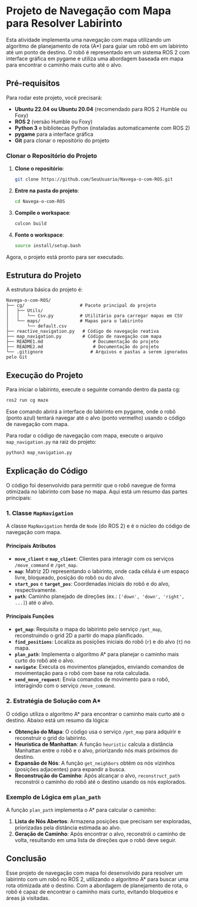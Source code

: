 
# Projeto de Navegação com Mapa para Resolver Labirinto

Esta atividade implementa uma navegação com mapa utilizando um algoritmo de planejamento de rota (A*) para guiar um robô em um labirinto até um ponto de destino. O robô é representado em um sistema ROS 2 com interface gráfica em pygame e utiliza uma abordagem baseada em mapa para encontrar o caminho mais curto até o alvo.

## Pré-requisitos

Para rodar este projeto, você precisará:

- **Ubuntu 22.04 ou Ubuntu 20.04** (recomendado para ROS 2 Humble ou Foxy)
- **ROS 2** (versão Humble ou Foxy)
- **Python 3** e bibliotecas Python (instaladas automaticamente com ROS 2)
- **pygame** para a interface gráfica
- **Git** para clonar o repositório do projeto

### Clonar o Repositório do Projeto

1. **Clone o repositório**:
   ```bash
   git clone https://github.com/SeuUsuario/Navega-o-com-ROS.git
   ```

2. **Entre na pasta do projeto**:
   ```bash
   cd Navega-o-com-ROS
   ```

3. **Compile o workspace**:
   ```bash
   colcon build
   ```

4. **Fonte o workspace**:
   ```bash
   source install/setup.bash
   ```

Agora, o projeto está pronto para ser executado.

## Estrutura do Projeto

A estrutura básica do projeto é:

```
Navega-o-com-ROS/
├── cg/                     # Pacote principal do projeto
│   ├── Utils/
│   │   └── Csv.py          # Utilitário para carregar mapas em CSV
│   └── maps/               # Mapas para o labirinto
│       └── default.csv
├── reactive_navigation.py   # Código de navegação reativa
├── map_navigation.py        # Código de navegação com mapa
├── README1.md                   # Documentação do projeto
├── README2.md                   # Documentação do projeto
└── .gitignore                  # Arquivos e pastas a serem ignorados pelo Git
```

## Execução do Projeto

Para iniciar o labirinto, execute o seguinte comando dentro da pasta cg:

```bash
ros2 run cg maze
```

Esse comando abrirá a interface do labirinto em pygame, onde o robô (ponto azul) tentará navegar até o alvo (ponto vermelho) usando o código de navegação com mapa.

Para rodar o código de navegação com mapa, execute o arquivo `map_navigation.py` na raiz do projeto:

```bash
python3 map_navigation.py
```

## Explicação do Código

O código foi desenvolvido para permitir que o robô navegue de forma otimizada no labirinto com base no mapa. Aqui está um resumo das partes principais:

### 1. Classe `MapNavigation`

A classe `MapNavigation` herda de `Node` (do ROS 2) e é o núcleo do código de navegação com mapa.

#### Principais Atributos

- **`move_client`** e **`map_client`**: Clientes para interagir com os serviços `/move_command` e `/get_map`.
- **`map`**: Matriz 2D representando o labirinto, onde cada célula é um espaço livre, bloqueado, posição do robô ou do alvo.
- **`start_pos`** e **`target_pos`**: Coordenadas iniciais do robô e do alvo, respectivamente.
- **`path`**: Caminho planejado de direções (ex.: `['down', 'down', 'right', ...]`) até o alvo.

#### Principais Funções

- **`get_map`**: Requisita o mapa do labirinto pelo serviço `/get_map`, reconstruindo o grid 2D a partir do mapa planificado.
- **`find_positions`**: Localiza as posições iniciais do robô (`r`) e do alvo (`t`) no mapa.
- **`plan_path`**: Implementa o algoritmo A* para planejar o caminho mais curto do robô até o alvo.
- **`navigate`**: Executa os movimentos planejados, enviando comandos de movimentação para o robô com base na rota calculada.
- **`send_move_request`**: Envia comandos de movimento para o robô, interagindo com o serviço `/move_command`.

### 2. Estratégia de Solução com A*

O código utiliza o algoritmo A* para encontrar o caminho mais curto até o destino. Abaixo está um resumo da lógica:

- **Obtenção do Mapa**: O código usa o serviço `/get_map` para adquirir e reconstruir o grid do labirinto.
- **Heurística de Manhattan**: A função `heuristic` calcula a distância Manhattan entre o robô e o alvo, priorizando nós mais próximos do destino.
- **Expansão de Nós**: A função `get_neighbors` obtém os nós vizinhos (posições adjacentes) para expandir a busca.
- **Reconstrução do Caminho**: Após alcançar o alvo, `reconstruct_path` reconstrói o caminho do robô até o destino usando os nós explorados.

### Exemplo de Lógica em `plan_path`

A função `plan_path` implementa o A* para calcular o caminho:

1. **Lista de Nós Abertos**: Armazena posições que precisam ser exploradas, priorizadas pela distância estimada ao alvo.
2. **Geração de Caminho**: Após encontrar o alvo, reconstrói o caminho de volta, resultando em uma lista de direções que o robô deve seguir.

## Conclusão

Esse projeto de navegação com mapa foi desenvolvido para resolver um labirinto com um robô no ROS 2, utilizando o algoritmo A* para buscar uma rota otimizada até o destino. Com a abordagem de planejamento de rota, o robô é capaz de encontrar o caminho mais curto, evitando bloqueios e áreas já visitadas.